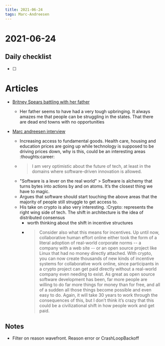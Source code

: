 ```yaml
---
title: 2021-06-24
tags: Marc-Andreesen
---
```

# 2021-06-24

## Daily checklist

* [ ]

# Articles

* [Britney Spears battling with her father](https://www.nytimes.com/2021/06/22/arts/music/britney-spears-conservatorship.html?action=click&module=Top%20Stories&pgtype=Homepage)
    * Her father seems to have had a very tough upbringing. It always amazes me
      that people can be struggling in the states.  That there are dead end
      towns with no opportunities

* [Marc andreesen interview]()
    * Increasing access to fundamental goods. Health care, housing and
      education prices are going up while technology is supposed to be driving
      prices down, why is this, could be an interesting areas :thoughts:career:
    * > I am very optimistic about the future of tech, at least in the domains
      where software-driven innovation is allowed.
    * "Software is a lever on the real world" > Software is alchemy that turns
      bytes into actions by and on atoms. It’s the closest thing we have to
      magic.
    * Argues that software should start touching the above areas that the
      majority of people still struggle to get access to.
    * His take on crypto is also very interesting. :Crypto: represents the
      right wing side of tech. The shift in architecture is the idea of
      distributed consensus
        * worth thinking about the shift in incentive structures
        * > Consider also what this means for incentives. Up until now,
          collaborative human effort online either took the
          form of a literal adoption of real-world corporate norms -- a company
          with a web site -- or an open source
          project like Linux that had no money directly attached. With crypto,
          you can now create thousands of new kinds of incentive systems for
          collaborative work online, since participants in a crypto project can
          get paid directly without a real-world company even needing to exist.
          As great as open source software development has been, far more
          people are willing to do far more things for money than for free, and
          all of a sudden all those things become possible and even easy to do.
          Again, it will take 30 years to work through the consequences of
          this, but I don’t think it’s crazy that this could be a
          civilizational shift in how people work and get paid.

## Notes

* Filter on reason wavefront. Reason error or CrashLoopBackoff

